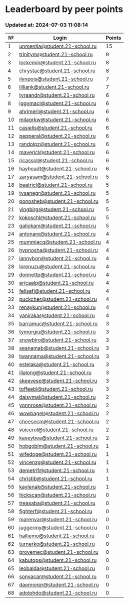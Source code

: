 # Leaderboard by peer points

### Updated at: 2024-07-03 11:08:14

| № | Login | Points |
|---|-------|--------|
|1|unmentia@student.21-school.ru|15|
|2|trinitym@student.21-school.ru|9|
|3|lockemin@student.21-school.ru|8|
|4|chrystac@student.21-school.ru|8|
|5|ilynpois@student.21-school.ru|7|
|6|lilliank@student.21-school.ru|7|
|7|tyraandr@student.21-school.ru|6|
|8|iggymacl@student.21-school.ru|6|
|9|ahrimeri@student.21-school.ru|6|
|10|milagrkw@student.21-school.ru|6|
|11|casielis@student.21-school.ru|6|
|12|pepperal@student.21-school.ru|6|
|13|randolpz@student.21-school.ru|6|
|14|mavericl@student.21-school.ru|6|
|15|ricassol@student.21-school.ru|6|
|16|hayheadt@student.21-school.ru|6|
|17|zaryasam@student.21-school.ru|5|
|18|beatricl@student.21-school.ru|5|
|19|tysanegr@student.21-school.ru|5|
|20|ponosheb@student.21-school.ru|5|
|21|yingbirg@student.21-school.ru|5|
|22|kokoschl@student.21-school.ru|5|
|23|galiokam@student.21-school.ru|5|
|24|antonare@student.21-school.ru|4|
|25|mummjacq@student.21-school.ru|4|
|26|hypnosha@student.21-school.ru|4|
|27|lannybon@student.21-school.ru|4|
|28|lorenuzu@student.21-school.ru|4|
|29|donnettp@student.21-school.ru|4|
|30|ericaalp@student.21-school.ru|4|
|31|felisafi@student.21-school.ru|4|
|32|puckcher@student.21-school.ru|4|
|33|renaykur@student.21-school.ru|4|
|34|yaniraka@student.21-school.ru|4|
|35|barramuc@student.21-school.ru|3|
|36|tymorgiu@student.21-school.ru|3|
|37|snowbiro@student.21-school.ru|3|
|38|seanamab@student.21-school.ru|3|
|39|twannama@student.21-school.ru|3|
|40|estelaka@student.21-school.ru|3|
|41|illalong@student.21-school.ru|3|
|42|skeevesp@student.21-school.ru|3|
|43|toffeebl@student.21-school.ru|3|
|44|daisymal@student.21-school.ru|2|
|45|yonnrose@student.21-school.ru|2|
|46|wowbagel@student.21-school.ru|2|
|47|cheesecm@student.21-school.ru|2|
|48|voicerol@student.21-school.ru|2|
|49|kaseybea@student.21-school.ru|2|
|50|hobgoblm@student.21-school.ru|1|
|51|wifedoge@student.21-school.ru|1|
|52|vincenzg@student.21-school.ru|1|
|53|demetrif@student.21-school.ru|1|
|54|christib@student.21-school.ru|1|
|55|kaylenak@student.21-school.ru|1|
|56|hickscan@student.21-school.ru|0|
|57|treasaba@student.21-school.ru|0|
|58|fighterf@student.21-school.ru|0|
|59|marenvar@student.21-school.ru|0|
|60|juggermy@student.21-school.ru|0|
|61|halliemo@student.21-school.ru|0|
|62|turnerko@student.21-school.ru|0|
|63|provemec@student.21-school.ru|0|
|64|kabutops@student.21-school.ru|0|
|65|leobalda@student.21-school.ru|0|
|66|sonyacar@student.21-school.ru|0|
|67|daemonpr@student.21-school.ru|0|
|68|adolphdo@student.21-school.ru|0|
